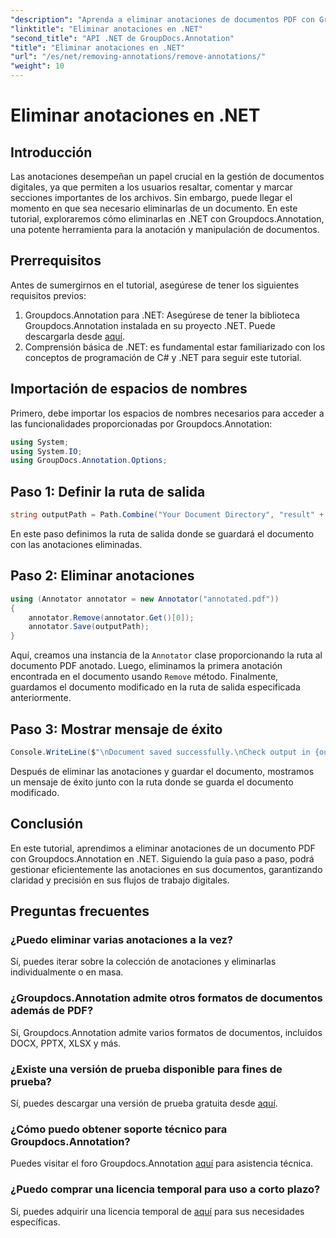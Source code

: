 ```yaml
---
"description": "Aprenda a eliminar anotaciones de documentos PDF con Groupdocs.Annotation en .NET. Simplifique la gestión de documentos digitales."
"linktitle": "Eliminar anotaciones en .NET"
"second_title": "API .NET de GroupDocs.Annotation"
"title": "Eliminar anotaciones en .NET"
"url": "/es/net/removing-annotations/remove-annotations/"
"weight": 10
---
```


# Eliminar anotaciones en .NET

## Introducción
Las anotaciones desempeñan un papel crucial en la gestión de documentos digitales, ya que permiten a los usuarios resaltar, comentar y marcar secciones importantes de los archivos. Sin embargo, puede llegar el momento en que sea necesario eliminarlas de un documento. En este tutorial, exploraremos cómo eliminarlas en .NET con Groupdocs.Annotation, una potente herramienta para la anotación y manipulación de documentos.
## Prerrequisitos
Antes de sumergirnos en el tutorial, asegúrese de tener los siguientes requisitos previos:
1. Groupdocs.Annotation para .NET: Asegúrese de tener la biblioteca Groupdocs.Annotation instalada en su proyecto .NET. Puede descargarla desde [aquí](https://releases.groupdocs.com/annotation/net/).
2. Comprensión básica de .NET: es fundamental estar familiarizado con los conceptos de programación de C# y .NET para seguir este tutorial.

## Importación de espacios de nombres
Primero, debe importar los espacios de nombres necesarios para acceder a las funcionalidades proporcionadas por Groupdocs.Annotation:
```csharp
using System;
using System.IO;
using GroupDocs.Annotation.Options;
```
## Paso 1: Definir la ruta de salida
```csharp
string outputPath = Path.Combine("Your Document Directory", "result" + Path.GetExtension("input.pdf"));
```
En este paso definimos la ruta de salida donde se guardará el documento con las anotaciones eliminadas.
## Paso 2: Eliminar anotaciones
```csharp
using (Annotator annotator = new Annotator("annotated.pdf"))
{
    annotator.Remove(annotator.Get()[0]);
    annotator.Save(outputPath);
}
```
Aquí, creamos una instancia de la `Annotator` clase proporcionando la ruta al documento PDF anotado. Luego, eliminamos la primera anotación encontrada en el documento usando `Remove` método. Finalmente, guardamos el documento modificado en la ruta de salida especificada anteriormente.
## Paso 3: Mostrar mensaje de éxito
```csharp
Console.WriteLine($"\nDocument saved successfully.\nCheck output in {outputPath}.");
```
Después de eliminar las anotaciones y guardar el documento, mostramos un mensaje de éxito junto con la ruta donde se guarda el documento modificado.

## Conclusión
En este tutorial, aprendimos a eliminar anotaciones de un documento PDF con Groupdocs.Annotation en .NET. Siguiendo la guía paso a paso, podrá gestionar eficientemente las anotaciones en sus documentos, garantizando claridad y precisión en sus flujos de trabajo digitales.
## Preguntas frecuentes
### ¿Puedo eliminar varias anotaciones a la vez?
Sí, puedes iterar sobre la colección de anotaciones y eliminarlas individualmente o en masa.
### ¿Groupdocs.Annotation admite otros formatos de documentos además de PDF?
Sí, Groupdocs.Annotation admite varios formatos de documentos, incluidos DOCX, PPTX, XLSX y más.
### ¿Existe una versión de prueba disponible para fines de prueba?
Sí, puedes descargar una versión de prueba gratuita desde [aquí](https://releases.groupdocs.com/).
### ¿Cómo puedo obtener soporte técnico para Groupdocs.Annotation?
Puedes visitar el foro Groupdocs.Annotation [aquí](https://forum.groupdocs.com/c/annotation/10) para asistencia técnica.
### ¿Puedo comprar una licencia temporal para uso a corto plazo?
Sí, puedes adquirir una licencia temporal de [aquí](https://purchase.groupdocs.com/temporary-license/) para sus necesidades específicas.